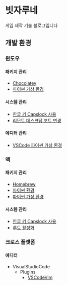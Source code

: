 # 빗자루네 

게임 제작 기술 블로그입니다

## 개발 환경

### 윈도우

#### 패키지 관리

* [Chocolatey](./windows_choco.md)
* [파이썬 가상 환경](./windows_python_virtualenv.md)

#### 시스템 관리

* [한글 키 Capslock 사용](./windows_hangul_key_capslock.md)
* [리모트 데스크탑 포트 변경](./windows_remote_desktop_port.md)

#### 에디터 관리

* [VSCode 파이썬 가상 환경](./windows_vscode_python_virtualenv.md)

### 맥

#### 패키지 관리

* [Homebrew](./mac_homebrew.md)
* [파이썬 환경](./mac_python_pyenv.md)
* [파이썬 가상 환경](./mac_python_virtualenvwrapper.md)

#### 시스템 관리

* [한글 키 Capslock 사용](./mac_hangul_key_capslock.md)
* [루트 활성화](./mac_root_enable.md)

### 크로스 플랫폼

#### 에디터

* VisualStudioCode
    * Plugins
        * [VSCodeVim](./vscode_plugin_vim.md)
